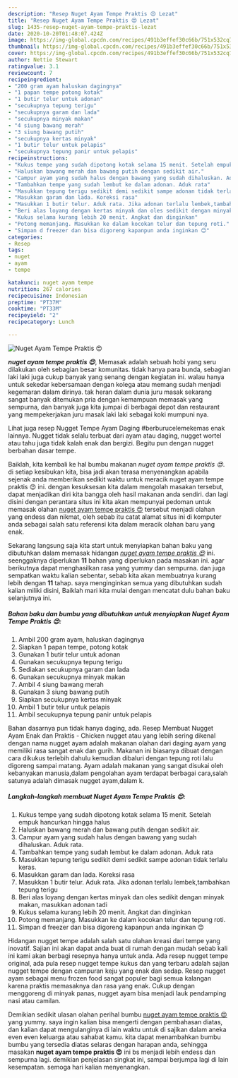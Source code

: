 ```yaml
---
description: "Resep Nuget Ayam Tempe Praktis 😍 Lezat"
title: "Resep Nuget Ayam Tempe Praktis 😍 Lezat"
slug: 1435-resep-nuget-ayam-tempe-praktis-lezat
date: 2020-10-20T01:48:07.424Z
image: https://img-global.cpcdn.com/recipes/491b3effef30c66b/751x532cq70/nuget-ayam-tempe-praktis-😍-foto-resep-utama.jpg
thumbnail: https://img-global.cpcdn.com/recipes/491b3effef30c66b/751x532cq70/nuget-ayam-tempe-praktis-😍-foto-resep-utama.jpg
cover: https://img-global.cpcdn.com/recipes/491b3effef30c66b/751x532cq70/nuget-ayam-tempe-praktis-😍-foto-resep-utama.jpg
author: Nettie Stewart
ratingvalue: 3.1
reviewcount: 7
recipeingredient:
- "200 gram ayam haluskan dagingnya"
- "1 papan tempe potong kotak"
- "1 butir telur untuk adonan"
- "secukupnya tepung terigu"
- "secukupnya garam dan lada"
- "secukupnya minyak makan"
- "4 siung bawang merah"
- "3 siung bawang putih"
- "secukupnya kertas minyak"
- "1 butir telur untuk pelapis"
- "secukupnya tepung panir untuk pelapis"
recipeinstructions:
- "Kukus tempe yang sudah dipotong kotak selama 15 menit. Setelah empuk hancurkan hingga halus"
- "Haluskan bawang merah dan bawang putih dengan sedikit air."
- "Campur ayam yang sudah halus dengan bawang yang sudah dihaluskan. Aduk rata."
- "Tambahkan tempe yang sudah lembut ke dalam adonan. Aduk rata"
- "Masukkan tepung terigu sedikit demi sedikit sampe adonan tidak terlalu keras."
- "Masukkan garam dan lada. Koreksi rasa"
- "Masukkan 1 butir telur. Aduk rata. Jika adonan terlalu lembek,tambahkan tepung terigu"
- "Beri alas loyang dengan kertas minyak dan oles sedikit dengan minyak makan, masukkan adonan tadi"
- "Kukus selama kurang lebih 20 menit. Angkat dan dinginkan"
- "Potong memanjang. Masukkan ke dalam kocokan telur dan tepung roti."
- "Simpan d freezer dan bisa digoreng kapanpun anda inginkan 😊"
categories:
- Resep
tags:
- nuget
- ayam
- tempe

katakunci: nuget ayam tempe 
nutrition: 267 calories
recipecuisine: Indonesian
preptime: "PT37M"
cooktime: "PT33M"
recipeyield: "2"
recipecategory: Lunch

---
```



![Nuget Ayam Tempe Praktis 😍](https://img-global.cpcdn.com/recipes/491b3effef30c66b/751x532cq70/nuget-ayam-tempe-praktis-😍-foto-resep-utama.jpg)

<b><i>nuget ayam tempe praktis 😍</i></b>, Memasak adalah sebuah hobi yang seru dilakukan oleh sebagian besar komunitas. tidak hanya para bunda, sebagian laki laki juga cukup banyak yang senang dengan kegiatan ini. walau hanya untuk sekedar kebersamaan dengan kolega atau memang sudah menjadi kegemaran dalam dirinya. tak heran dalam dunia juru masak sekarang sangat banyak ditemukan pria dengan kemampuan memasak yang sempurna, dan banyak juga kita jumpai di berbagai depot dan restaurant yang mempekerjakan juru masak laki laki sebagai koki mumpuni nya.

Lihat juga resep Nugget Tempe Ayam Daging #berburucelemekemas enak lainnya. Nugget tidak selalu terbuat dari ayam atau daging, nugget wortel atau tahu juga tidak kalah enak dan bergizi. Begitu pun dengan nugget berbahan dasar tempe.

Baiklah, kita kembali ke hal bumbu makanan <i>nuget ayam tempe praktis 😍</i>. di setiap kesibukan kita, bisa jadi akan terasa menyenangkan apabila sejenak anda memberikan sedikit waktu untuk meracik nuget ayam tempe praktis 😍 ini. dengan kesuksesan kita dalam mengolah masakan tersebut, dapat menjadikan diri kita bangga oleh hasil makanan anda sendiri. dan lagi disini dengan perantara situs ini kita akan mempunyai pedoman untuk memasak olahan <u>nuget ayam tempe praktis 😍</u> tersebut menjadi olahan yang endess dan nikmat, oleh sebab itu catat alamat situs ini di komputer anda sebagai salah satu referensi kita dalam meracik olahan baru yang enak.


Sekarang langsung saja kita start untuk menyiapkan bahan baku yang dibutuhkan dalam memasak hidangan <u><i>nuget ayam tempe praktis 😍</i></u> ini. seenggaknya diperlukan <b>11</b> bahan yang diperlukan pada masakan ini. agar berikutnya dapat menghasilkan rasa yang yummy dan sempurna. dan juga sempatkan waktu kalian sebentar, sebab kita akan membuatnya kurang lebih dengan <b>11</b> tahap. saya menginginkan semua yang dibutuhkan sudah kalian miliki disini, Baiklah mari kita mulai dengan mencatat dulu bahan baku selanjutnya ini.

<!--inarticleads1-->

##### Bahan baku dan bumbu yang dibutuhkan untuk menyiapkan Nuget Ayam Tempe Praktis 😍:

1. Ambil 200 gram ayam, haluskan dagingnya
1. Siapkan 1 papan tempe, potong kotak
1. Gunakan 1 butir telur untuk adonan
1. Gunakan secukupnya tepung terigu
1. Sediakan secukupnya garam dan lada
1. Gunakan secukupnya minyak makan
1. Ambil 4 siung bawang merah
1. Gunakan 3 siung bawang putih
1. Siapkan secukupnya kertas minyak
1. Ambil 1 butir telur untuk pelapis
1. Ambil secukupnya tepung panir untuk pelapis


Bahan dasarnya pun tidak hanya daging, ada. Resep Membuat Nugget Ayam Enak dan Praktis - Chicken nugget atau yang lebih sering dikenal dengan nama nugget ayam adalah makanan olahan dari daging ayam yang memiliki rasa sangat enak dan gurih. Makanan ini biasanya dibuat dengan cara dikukus terlebih dahulu kemudian dibaluri dengan tepung roti lalu digoreng sampai matang. Ayam adalah makanan yang sangat disukai oleh kebanyakan manusia,dalam pengolahan ayam terdapat berbagai cara,salah satunya adalah dimasak nugget ayam,dalam k. 

<!--inarticleads2-->

##### Langkah-langkah membuat Nuget Ayam Tempe Praktis 😍:

1. Kukus tempe yang sudah dipotong kotak selama 15 menit. Setelah empuk hancurkan hingga halus
1. Haluskan bawang merah dan bawang putih dengan sedikit air.
1. Campur ayam yang sudah halus dengan bawang yang sudah dihaluskan. Aduk rata.
1. Tambahkan tempe yang sudah lembut ke dalam adonan. Aduk rata
1. Masukkan tepung terigu sedikit demi sedikit sampe adonan tidak terlalu keras.
1. Masukkan garam dan lada. Koreksi rasa
1. Masukkan 1 butir telur. Aduk rata. Jika adonan terlalu lembek,tambahkan tepung terigu
1. Beri alas loyang dengan kertas minyak dan oles sedikit dengan minyak makan, masukkan adonan tadi
1. Kukus selama kurang lebih 20 menit. Angkat dan dinginkan
1. Potong memanjang. Masukkan ke dalam kocokan telur dan tepung roti.
1. Simpan d freezer dan bisa digoreng kapanpun anda inginkan 😊


Hidangan nugget tempe adalah salah satu olahan kreasi dari tempe yang inovatif. Sajian ini akan dapat anda buat di rumah dengan mudah sebab kali ini kami akan berbagi resepnya hanya untuk anda. Ada resep nugget tempe original, ada pula resep nugget tempe kukus dan yang terbaru adalah sajian nugget tempe dengan campuran keju yang enak dan sedap. Resep nugget ayam sebagai menu frozen food sangat populer bagi semua kalangan karena praktis memasaknya dan rasa yang enak. Cukup dengan menggoreng di minyak panas, nugget ayam bisa menjadi lauk pendamping nasi atau camilan. 

Demikian sedikit ulasan olahan perihal bumbu <u>nuget ayam tempe praktis 😍</u> yang yummy. saya ingin kalian bisa mengerti dengan pembahasan diatas, dan kalian dapat mengulanginya di lain waktu untuk di sajikan dalam aneka even even keluarga atau sahabat kamu. kita dapat menambahkan bumbu bumbu yang tersedia diatas selaras dengan harapan anda, sehingga masakan <b>nuget ayam tempe praktis 😍</b> ini bs menjadi lebih endess dan sempurna lagi. demikian penjelasan singkat ini, sampai berjumpa lagi di lain kesempatan. semoga hari kalian menyenangkan.

